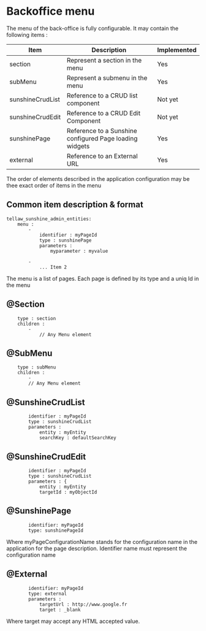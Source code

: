 # Backoffice menu

The menu of the back-office is fully configurable. It may contain the following items :


| Item                    | Description                                              | Implemented     |
|-------------------------|----------------------------------------------------------|-----------------|
| section                | Represent a section in the menu                          | Yes             |
| subMenu                | Represent a submenu in the menu                          | Yes             |
| sunshineCrudList       | Reference to a CRUD list component                       | Not yet         |
| sunshineCrudEdit       | Reference to a CRUD Edit Component                       | Not yet         |
| sunshinePage           | Reference to a Sunshine configured Page loading widgets  | Yes             |
| external               | Reference to an External URL                             | Yes             |

The order of elements described in the application configuration may be thee exact order of items in the menu

## Common item description & format

```
tellaw_sunshine_admin_entities:
    menu :
        -
            identifier : myPageId
            type : sunshinePage
            parameters : 
                myparameter : myvalue            

        - 
            ... Item 2
```

The menu is a list of pages. Each page is defined by its type and a uniq Id in the menu

## @Section

```
    type : section
    children :
        -
            // Any Menu element

```

## @SubMenu

```
    type : subMenu
    children :
        -
        // Any Menu element

```


## @SunshineCrudList

```
        identifier : myPageId
        type : sunshineCrudList
        parameters : 
            entity : myEntity
            searchKey : defaultSearchKey

```

## @SunshineCrudEdit
```
        identifier : myPageId
        type : sunshineCrudList
        parameters : {
            entity : myEntity
            targetId : myObjectId

```

## @SunshinePage
```
        identifier: myPageId
        type: sunshinePageId

```

Where myPageConfigurationName stands for the configuration name in the application for the page description. Identifier name must represent the configuration name

## @External
```
        identifier: myPageId
        type: external
        parameters :
            targetUrl : http://www.google.fr
            target : _blank

```

Where target may accept any HTML accepted value.
